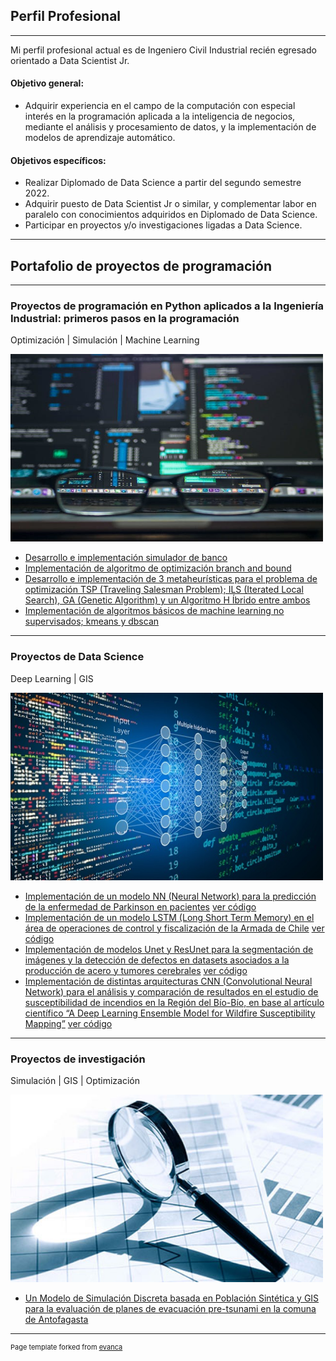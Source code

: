 ## Perfil Profesional

---
Mi perfil profesional actual es de Ingeniero Civil Industrial recién egresado orientado a Data Scientist Jr.

#### Objetivo general:
- Adquirir experiencia en el campo de la computación con especial interés en la programación aplicada a la inteligencia de negocios, mediante el análisis y procesamiento de datos, y la implementación de modelos de aprendizaje automático.

#### Objetivos específicos:
- Realizar Diplomado de Data Science a partir del segundo semestre 2022.
- Adquirir puesto de Data Scientist Jr o similar, y complementar labor en paralelo con conocimientos adquiridos en Diplomado de Data Science.
- Participar en proyectos y/o investigaciones ligadas a Data Science. 

---
## Portafolio de proyectos de programación

---
### Proyectos de programación en Python aplicados a la Ingeniería Industrial: primeros pasos en la programación
Optimización | Simulación | Machine Learning

[<img src="images/image1.jpeg?raw=true" width="500" height="300"/>](https://github.com/Pjerez98/Proyectos/tree/master/Programaci%C3%B3n%20Aplicada%20a%20la%20Ingenier%C3%ADa%20Industrial)

- [Desarrollo e implementación simulador de banco](https://github.com/Pjerez98/Proyectos/tree/master/Programaci%C3%B3n%20Aplicada%20a%20la%20Ingenier%C3%ADa%20Industrial/Simulador%20banco) 
- [Implementación de algoritmo de optimización branch and bound](https://github.com/Pjerez98/Proyectos/tree/master/Programaci%C3%B3n%20Aplicada%20a%20la%20Ingenier%C3%ADa%20Industrial/Branch%20and%20Bound)
- [Desarrollo e implementación de 3 metaheurísticas para el problema de optimización TSP (Traveling Salesman Problem); ILS (Iterated Local
Search), GA (Genetic Algorithm) y un Algoritmo H Íbrido entre ambos](https://github.com/Pjerez98/Proyectos/tree/master/Programaci%C3%B3n%20Aplicada%20a%20la%20Ingenier%C3%ADa%20Industrial/Metaheurísticas)
- [Implementación de algoritmos básicos de machine learning no supervisados; kmeans y dbscan](https://github.com/Pjerez98/Proyectos/tree/master/Programaci%C3%B3n%20Aplicada%20a%20la%20Ingenier%C3%ADa%20Industrial/Kmeans%20y%20Dbscan)
<!---img src="images/dummy_thumbnail.jpg?raw=true"/>--->

---
### Proyectos de Data Science
Deep Learning | GIS 

[<img src="images/ds2.jpg?raw=true" width="500" height="300" />](https://github.com/Pjerez98/Proyectos/tree/master/Programaci%C3%B3n%20Aplicada%20a%20la%20Ingenier%C3%ADa%20Industrial)

- [Implementación de un modelo NN (Neural Network) para la predicción de la
enfermedad de Parkinson en pacientes](/pdf/t1.pdf) [ver código](https://github.com/Pjerez98/Proyectos/blob/master/Deep%20Learning/Predicci%C3%B3n%20enfermedad%20Parkinson/NN.ipynb)
- [Implementación de un modelo LSTM (Long Short Term Memory) en el área de
operaciones de control y fiscalización de la Armada de Chile](/pdf/t2.pdf) [ver código](https://github.com/Pjerez98/Proyectos/blob/master/Deep%20Learning/Operaciones%20de%20control%20y%20fiscalizaci%C3%B3n%20de%20la%20Armada%20de%20Chile/LSTM.ipynb)
- [Implementación de modelos Unet y ResUnet para la segmentación de imágenes
y la detección de defectos en datasets asociados a la producción de acero y
tumores cerebrales](/pdf/proyecto.pdf) [ver código](https://github.com/Pjerez98/Proyectos/blob/master/Deep%20Learning/Segmentaci%C3%B3n%20de%20im%C3%A1genes%20para%20detecci%C3%B3n%20de%20defectos%20en%20producci%C3%B3n%20de%20acero%20y%20tumores%20cerebrales/ResUnet_Unet.ipynb)
- [Implementación de distintas arquitecturas CNN (Convolutional Neural Network) para el análisis y comparación de resultados en el estudio de susceptibilidad de incendios en la Región del Bío-Bío, en base al artículo científico “A Deep Learning Ensemble Model for Wildfire Susceptibility Mapping”](/pdf/c1.pdf) [ver código](https://github.com/Pjerez98/Proyectos/tree/master/Deep%20Learning/Susceptibilidad%20de%20incendios%20en%20la%20regi%C3%B3n%20del%20B%C3%ADo%20b%C3%ADo)

---
### Proyectos de investigación
Simulación | GIS | Optimización 

[<img src="images/inv.jpg?raw=true" width="500" height="300" />](https://github.com/Pjerez98/Proyectos/tree/master/Simulación%20Tsunami)
- [Un Modelo de Simulación Discreta basada en Población Sintética y GIS para la
evaluación de planes de evacuación pre-tsunami en la comuna de Antofagasta](/pdf/Presentacion%20MT%20Pablo%20Jerez.pdf)

 
<!---<img src="images/Simulation_2.gif?raw=true" width="500" height="300" />--->

---
<p style="font-size:11px">Page template forked from <a href="https://github.com/evanca/quick-portfolio">evanca</a></p>
<!-- Remove above link if you don't want to attibute -->
